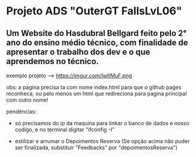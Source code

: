 # Projeto ADS "OuterGT FallsLvL06"
Um Website do Hasdubral Bellgard feito pelo 2° ano do ensino médio técnico, com finalidade de apresentar o trabalho dos dev e o que aprendemos no técnico.
-

exemplo projeto --> https://imgur.com/lwltMuF.png

obs:
a pagina precisa ta com nome index.html para que o github pages reconheca, ou pelo menos um html que redireciona para pagina principal com outro nome!

pendências:

- só precisamos do ip da maquina para linkar o banco de dados e nosso codígo, e no terminal digitar "ifconfig -I"

- estilizar e arrumar o Depoimentos Reserva (Se opção acima não puder ser finalizada, substituir "Feedbacks" por "depoimentosReserva")
